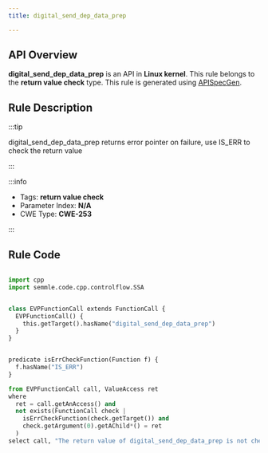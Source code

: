 ```yaml
---
title: digital_send_dep_data_prep

---
```



## API Overview
**digital_send_dep_data_prep** is an API in **Linux kernel**. This rule belongs to the **return value check** type. This rule is generated using [APISpecGen](../../tools/APISpecGen).
## Rule Description

:::tip

digital_send_dep_data_prep returns error pointer on failure, use IS_ERR to check the return value

:::

:::info

- Tags: **return value check**
- Parameter Index: **N/A**
- CWE Type: **CWE-253**

:::

## Rule Code
```python

import cpp
import semmle.code.cpp.controlflow.SSA


class EVPFunctionCall extends FunctionCall {
  EVPFunctionCall() {
    this.getTarget().hasName("digital_send_dep_data_prep")
  }
}


predicate isErrCheckFunction(Function f) {
  f.hasName("IS_ERR") 
}

from EVPFunctionCall call, ValueAccess ret
where
  ret = call.getAnAccess() and
  not exists(FunctionCall check |
    isErrCheckFunction(check.getTarget()) and
    check.getArgument(0).getAChild*() = ret
  )
select call, "The return value of digital_send_dep_data_prep is not checked with IS_ERR."
    
```